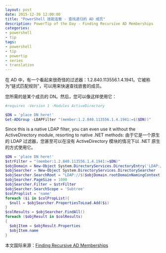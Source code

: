 ```yaml
---
layout: post
date: 2015-12-30 12:00:00
title: "PowerShell 技能连载 - 查找递归的 AD 成员"
description: PowerTip of the Day - Finding Recursive AD Memberships
categories:
- powershell
- tip
tags:
- powershell
- tip
- powertip
- series
- translation
---
```

在 AD 中，有一个看起来很奇怪的过滤器：1.2.840.113556.1.4.1941。它被称为“链式匹配规则”，可以用来快速查找嵌套的成员。

您所需的是某个成员的 DN。然后，您可以像这样使用它：

```powershell
#requires -Version 1 -Modules ActiveDirectory 

$DN = 'place DN here!'
Get-ADGroup -LDAPFilter "(member:1.2.840.113556.1.4.1941:=$($DN))"
```

Since this is a native LDAP filter, you can even use it without the ActiveDirectory module, resorting to native .NET methods:
由于它是一个原生的 LDAP 过滤器，您甚至可以在没有 ActiveDirectory 模块的情况下以 .NET 原生的方式使用它。

```powershell
$DN = 'place DN here!'
$strFilter = "(member:1.2.840.113556.1.4.1941:=$DN)"
$objDomain = New-Object System.DirectoryServices.DirectoryEntry('LDAP://rootDSE')
$objSearcher = New-Object System.DirectoryServices.DirectorySearcher
$objSearcher.SearchRoot = "LDAP://$($objDomain.rootDomainNamingContext)"
$objSearcher.PageSize = 1000
$objSearcher.Filter = $strFilter
$objSearcher.SearchScope = 'Subtree'
$colProplist = 'name'
foreach ($i in $colPropList){
  $null = $objSearcher.PropertiesToLoad.Add($i)
}
$colResults = $objSearcher.FindAll()
foreach ($objResult in $colResults)
{
  $objItem = $objResult.Properties
  $objItem.name
}
```

<!--more-->
本文国际来源：[Finding Recursive AD Memberships](http://community.idera.com/powershell/powertips/b/tips/posts/finding-recursive-ad-memberships)
